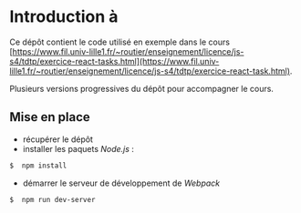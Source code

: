 # Introduction à

Ce dépôt contient le code utilisé en exemple dans le cours [https://www.fil.univ-lille1.fr/~routier/enseignement/licence/js-s4/tdtp/exercice-react-tasks.html](https://www.fil.univ-lille1.fr/~routier/enseignement/licence/js-s4/tdtp/exercice-react-task.html).

Plusieurs versions progressives du dépôt pour accompagner le cours.

## Mise en place
 * récupérer le dépôt  
 * installer les paquets *Node.js* :
  ```bash
  $  npm install
  ```
  * démarrer le serveur de développement de *Webpack*
  ```bash
  $  npm run dev-server
  ```
